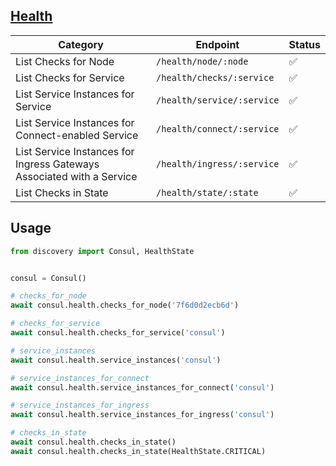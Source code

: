 ## [Health](https://developer.hashicorp.com/consul/api-docs/health)

Category | Endpoint                   | Status
-------- |----------------------------| ------
List Checks for Node | `/health/node/:node`       | ✅
List Checks for Service  | `/health/checks/:service`  | ✅
List Service Instances for Service  | `/health/service/:service` | ✅
List Service Instances for Connect-enabled Service  | `/health/connect/:service` | ✅
List Service Instances for Ingress Gateways Associated with a Service  | `/health/ingress/:service` | ✅
List Checks in State  | `/health/state/:state` | ✅

## Usage

```python
from discovery import Consul, HealthState


consul = Consul()

# checks_for_node
await consul.health.checks_for_node('7f6d0d2ecb6d')

# checks_for_service
await consul.health.checks_for_service('consul')

# service_instances
await consul.health.service_instances('consul')

# service_instances_for_connect
await consul.health.service_instances_for_connect('consul')

# service_instances_for_ingress
await consul.health.service_instances_for_ingress('consul')

# checks_in_state
await consul.health.checks_in_state()
await consul.health.checks_in_state(HealthState.CRITICAL)
```
